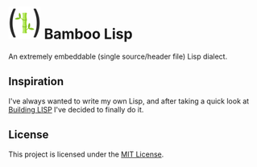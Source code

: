 <h1>
	<img src="https://raw.githubusercontent.com/nathanpc/bamboo-lisp/master/Icon/Icon-512.png" style="max-height: 64px;" />
	Bamboo Lisp
</h1>

An extremely embeddable (single source/header file) Lisp dialect.


## Inspiration

I've always wanted to write my own Lisp, and after taking a quick look at
[Building LISP](https://lwh.jp/lisp/) I've decided to finally do it.


## License

This project is licensed under the [MIT License](/LICENSE.txt).
